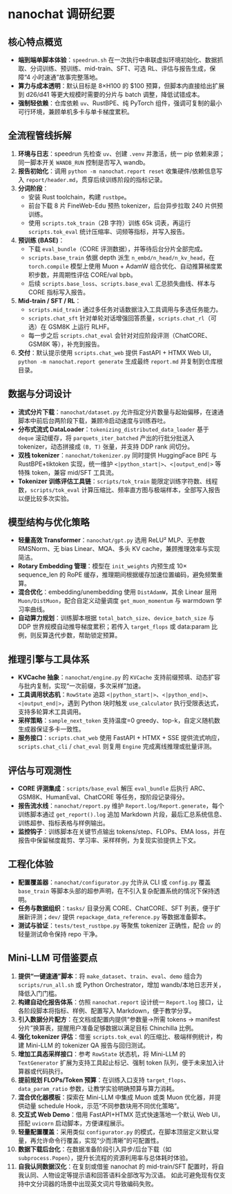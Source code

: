 # nanochat 调研纪要

## 核心特点概览
- **端到端单脚本体验**：`speedrun.sh` 在一次执行中串联虚拟环境初始化、数据抓取、分词训练、预训练、mid-train、SFT、可选 RL、评估与报告生成，保障“4 小时速通”故事完整落地。
- **算力与成本透明**：默认目标是 8×H100 的 $100 预算，但脚本内直接给出扩展到 d26/d41 等更大规模时需要的分片与 batch 调整，降低试错成本。
- **强制轻依赖**：仓库依赖 `uv`、RustBPE、纯 PyTorch 组件，强调可复制的最小可行环境，兼顾单机多卡与单卡梯度累积。

## 全流程管线拆解
1. **环境与日志**：speedrun 先检查 `uv`、创建 `.venv` 并激活，统一 pip 依赖来源；同一脚本开关 `WANDB_RUN` 控制是否写入 wandb。
2. **报告初始化**：调用 `python -m nanochat.report reset` 收集硬件/依赖信息写入 `report/header.md`，贯穿后续训练阶段的指标记录。
3. **分词阶段**：
   - 安装 Rust toolchain，构建 `rustbpe`。
   - 前台下载 8 片 FineWeb-Edu 预热 tokenizer，后台异步拉取 240 片供预训练。
   - 使用 `scripts.tok_train`（2B 字符）训练 65k 词表，再运行 `scripts.tok_eval` 统计压缩率、词频等指标，并写入报告。
4. **预训练 (BASE)**：
   - 下载 `eval_bundle`（CORE 评测数据），并等待后台分片全部完成。
   - `scripts.base_train` 依据 depth 派生 `n_embd/n_head/n_kv_head`，在 `torch.compile` 模型上使用 Muon + AdamW 组合优化、自动推算梯度累积步数，并周期性评估 CORE/val bpb。
   - 后续 `scripts.base_loss`、`scripts.base_eval` 汇总损失曲线、样本与 CORE 指标写入报告。
5. **Mid-train / SFT / RL**：
   - `scripts.mid_train` 通过多任务对话数据注入工具调用与多选任务能力。
   - `scripts.chat_sft` 针对单轮对话增强回答质量，`scripts.chat_rl`（可选）在 GSM8K 上运行 RLHF。
   - 每一步之后 `scripts.chat_eval` 会针对对应阶段评测（ChatCORE、GSM8K 等），补充到报告。
6. **交付**：默认提示使用 `scripts.chat_web` 提供 FastAPI + HTMX Web UI，`python -m nanochat.report generate` 生成最终 `report.md` 并复制到仓库根目录。

## 数据与分词设计
- **流式分片下载**：`nanochat/dataset.py` 允许指定分片数量与起始偏移，在速通脚本中前后台两阶段下载，兼顾冷启动速度与训练吞吐。
- **分布式流式 DataLoader**：`tokenizing_distributed_data_loader` 基于 `deque` 滚动缓存，将 `parquets_iter_batched` 产出的行批分批送入 tokenizer，动态拼接成 `(B, T)` 张量，并支持 DDP rank 间切分。
- **双栈 tokenizer**：`nanochat/tokenizer.py` 同时提供 HuggingFace BPE 与 RustBPE+tiktoken 实现，统一维护 `<|python_start|>`、`<|output_end|>` 等特殊 token，兼容 mid/SFT 工具流。
- **Tokenizer 训练评估工具链**：`scripts/tok_train` 能限定训练字符数、线程数，`scripts/tok_eval` 计算压缩比、频率直方图与极端样本，全部写入报告以便比较多次实验。

## 模型结构与优化策略
- **轻量高效 Transformer**：`nanochat/gpt.py` 选用 ReLU² MLP、无参数 RMSNorm、无 bias Linear、MQA、多头 KV cache，兼顾推理效率与实现简洁。
- **Rotary Embedding 管理**：模型在 `init_weights` 内预生成 10× sequence_len 的 RoPE 缓存，推理期间根据缓存加速位置编码，避免频繁重算。
- **混合优化**：embedding/unembedding 使用 `DistAdamW`，其余 Linear 层用 `Muon/DistMuon`，配合自定义动量调度 `get_muon_momentum` 与 warmdown 学习率曲线。
- **自动算力规划**：训练脚本根据 `total_batch_size`、`device_batch_size` 与 DDP 世界规模自动推导梯度累积；若传入 `target_flops` 或 data:param 比例，则反算迭代步数，帮助锁定预算。

## 推理引擎与工具体系
- **KVCache 抽象**：`nanochat/engine.py` 的 `KVCache` 支持前缀预填、动态扩容与批内复制，实现“一次前缀，多次采样”加速。
- **工具调用状态机**：`RowState` 追踪 `<|python_start|>`、`<|python_end|>`、`<|output_end|>`，遇到 Python 块时触发 `use_calculator` 执行受限表达式，支持多轮算术工具调用。
- **采样策略**：`sample_next_token` 支持温度=0 greedy、top-k，自定义随机数生成器保证多卡一致性。
- **服务接口**：`scripts.chat_web` 使用 FastAPI + HTMX + SSE 提供流式响应，`scripts.chat_cli` / `chat_eval` 则复用 `Engine` 完成离线推理或批量评测。

## 评估与可观测性
- **CORE 评测集成**：`scripts/base_eval` 解压 `eval_bundle` 后执行 ARC、GSM8K、HumanEval、ChatCORE 等任务，按阶段记录得分。
- **报告流水线**：`nanochat/report.py` 维护 `Report.log/Report.generate`，每个训练脚本通过 `get_report().log` 追加 Markdown 片段，最后汇总系统信息、训练超参、指标表格与样例输出。
- **监控钩子**：训练脚本在关键节点输出 tokens/step、FLOPs、EMA loss，并在报告中保留梯度裁剪、学习率、采样样例，为复现实验提供上下文。

## 工程化体验
- **配置覆盖器**：`nanochat/configurator.py` 允许从 CLI 或 `config.py` 覆盖 `base_train` 等脚本头部的超参声明，在不引入复杂配置系统的情况下保持透明。
- **任务与数据组织**：`tasks/` 目录分离 CORE、ChatCORE、SFT 列表，便于扩展新评测；`dev/` 提供 `repackage_data_reference.py` 等数据准备脚本。
- **测试与验证**：`tests/test_rustbpe.py` 等聚焦 tokenizer 正确性，配合 `uv` 的轻量测试命令保持 repo 干净。

## Mini-LLM 可借鉴要点
1. **提供“一键速通”脚本**：将 `make_dataset`、`train`、`eval`、`demo` 组合为 `scripts/run_all.sh` 或 Python Orchestrator，增加 wandb/本地日志开关，降低入门门槛。
2. **构建自动化报告体系**：仿照 `nanochat.report` 设计统一 `Report.log` 接口，让各阶段脚本将指标、样例、配置写入 Markdown，便于教学分享。
3. **引入数据分片配方**：在文档或配置内提供“参数量→所需 tokens → manifest 分片”换算表，提醒用户准备足够数据以满足目标 Chinchilla 比例。
4. **强化 tokenizer 评估**：借鉴 `scripts.tok_eval` 的压缩比、极端样例统计，构建 Mini-LLM 的 tokenizer QA 报告与回归测试。
5. **增加工具态采样接口**：参考 `RowState` 状态机，将 Mini-LLM 的 `TextGenerator` 扩展为支持工具起止标记、强制 token 队列，便于未来加入计算器或代码执行。
6. **提前规划 FLOPs/Token 预算**：在训练入口支持 `target_flops`、`data_param_ratio` 参数，让教学实验明确预算与算力消耗。
7. **混合优化器模板**：探索在 Mini-LLM 中集成 Muon 或类 Muon 优化器，并提供动量 schedule Hook，示范“不同参数块用不同优化策略”。
8. **交互式 Web Demo**：借用 FastAPI+HTMX 范式快速落地一个默认 Web UI，搭配 `uvicorn` 启动脚本，方便课程展示。
9. **轻量配置覆盖**：采用类似 `configurator.py` 的模式，在脚本顶层定义默认常量，再允许命令行覆盖，实现“少而清晰”的可配置性。
10. **数据下载后台化**：在数据准备阶段引入异步/后台下载（如 `subprocess.Popen`），提升长流程的资源利用率与总体耗时体验。
11. **自我认同数据汉化**：在复刻或借鉴 nanochat 的 mid-train/SFT 配置时，将自我认同、人物设定等提示语和回答语料全部改写为汉语。
    如此可避免现有仅支持中文分词器的场景中出现英文词片导致编码失败。
